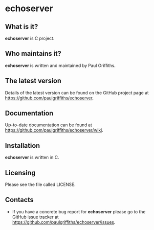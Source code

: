 echoserver
==========

What is it?
-----------

**echoserver** is C project.

Who maintains it?
-----------------
**echoserver** is written and maintained by Paul Griffiths.

The latest version
------------------
Details of the latest version can be found on the GitHub project page at
<https://github.com/paulgriffiths/echoserver>.

Documentation
-------------
Up-to-date documentation can be found at
<https://github.com/paulgriffiths/echoserver/wiki>.

Installation
------------
**echoserver** is written in C.

Licensing
---------
Please see the file called LICENSE.

Contacts
--------
* If you have a concrete bug report for **echoserver** please go to the GitHub
issue tracker at <https://github.com/paulgriffiths/echoserver/issues>.
